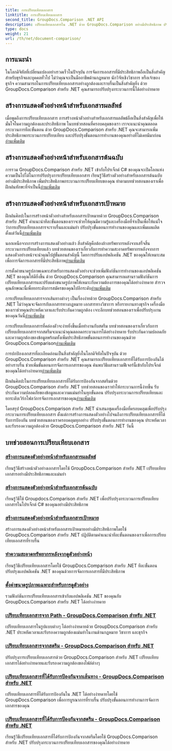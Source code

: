 ```yaml
---
title: การเปรียบเทียบเอกสาร
linktitle: การเปรียบเทียบเอกสาร
second_title: GroupDocs.Comparison .NET API
description: เปรียบเทียบเอกสารใน .NET ด้วย GroupDocs.Comparison อย่างมีประสิทธิภาพ ปรับปรุงการจัดการเอกสาร ปรับปรุงขั้นตอนการทำงาน และรับประกันความถูกต้อง เรียนรู้เพิ่มเติม!
type: docs
weight: 21
url: /th/net/document-comparison/
---
```

## การแนะนำ

ในโลกดิจิทัลที่เปลี่ยนแปลงอย่างรวดเร็วในปัจจุบัน การจัดการเอกสารที่มีประสิทธิภาพถือเป็นสิ่งสำคัญสำหรับธุรกิจและบุคคลทั่วไป ไม่ว่าคุณจะเป็นมืออาชีพด้านกฎหมาย นักวิจัยเชิงวิชาการ หรือเจ้าของธุรกิจ ความสามารถในการเปรียบเทียบเอกสารอย่างถูกต้องและราบรื่นเป็นสิ่งสำคัญยิ่ง ด้วย GroupDocs.Comparison สำหรับ .NET คุณสามารถปรับปรุงกระบวนการนี้ได้อย่างง่ายดาย

## สร้างการแสดงตัวอย่างหน้าสำหรับเอกสารผลลัพธ์

 เมื่อพูดถึงการเปรียบเทียบเอกสาร การสร้างหน้าตัวอย่างสำหรับเอกสารผลลัพธ์ถือเป็นสิ่งสำคัญเพื่อให้มั่นใจในความถูกต้องและประสิทธิภาพ ในบทช่วยสอนที่ครอบคลุมของเรา เราจะแนะนำคุณตลอดกระบวนการทีละขั้นตอน ด้วย GroupDocs.Comparison สำหรับ .NET คุณจะสามารถเพิ่มประสิทธิภาพกระบวนการเปรียบเทียบ และปรับปรุงขั้นตอนการทำงานของคุณอย่างที่ไม่เคยมีมาก่อน[อ่านเพิ่มเติม](./generate-page-previews-resultant-document/)

## สร้างการแสดงตัวอย่างหน้าสำหรับเอกสารต้นฉบับ

การรวม GroupDocs.Comparison สำหรับ .NET เข้ากับโปรเจ็กต์ C# ของคุณจะเปิดโลกแห่งความเป็นไปได้ในการปรับปรุงการเปรียบเทียบเอกสาร เรียนรู้วิธีสร้างตัวอย่างสำหรับเอกสารต้นฉบับอย่างมีประสิทธิภาพ เพิ่มประสิทธิภาพกระบวนการเปรียบเทียบของคุณ ทำตามบทช่วยสอนของเราเพื่อฝึกฝนทักษะที่จำเป็นนี้[อ่านเพิ่มเติม](./generate-page-previews-source-document/)

## สร้างการแสดงตัวอย่างหน้าสำหรับเอกสารเป้าหมาย

 ฝึกฝนศิลปะในการสร้างหน้าตัวอย่างสำหรับเอกสารเป้าหมายด้วย GroupDocs.Comparison สำหรับ .NET คำแนะนำทีละขั้นตอนของเราจะช่วยให้คุณมีความรู้และเครื่องมือที่จำเป็นเพื่อให้แน่ใจว่าการเปรียบเทียบเอกสารจะราบรื่นและแม่นยำ ปรับปรุงขั้นตอนการทำงานของคุณและเพิ่มผลผลิตตั้งแต่วันนี้[อ่านเพิ่มเติม](./generate-page-previews-target-document/)

 นอกเหนือจากการสร้างการแสดงตัวอย่างแล้ว สิ่งสำคัญคือต้องล้างทรัพยากรหลังจากเสร็จสิ้นกระบวนการเปรียบเทียบแล้ว บทช่วยสอนของเราเกี่ยวกับการทำความสะอาดทรัพยากรหลังจากการแสดงตัวอย่างหน้าจะนำคุณไปสู่ขั้นตอนสำคัญนี้ โดยการปรับแอปพลิเคชัน .NET ของคุณให้เหมาะสมเพื่อการจัดการเอกสารที่มีประสิทธิภาพ[อ่านเพิ่มเติม](./clean-resources-after-page-previews/)

การตั้งค่าขนาดรูปภาพเฉพาะสำหรับการแสดงตัวอย่างจะช่วยเพิ่มฟังก์ชันการทำงานของแอปพลิเคชัน .NET ของคุณให้ดียิ่งขึ้น ด้วย GroupDocs.Comparison คุณสามารถผสานรวมฟังก์ชันการเปรียบเทียบเอกสารและปรับแต่งขนาดรูปภาพให้เหมาะกับความต้องการของคุณได้อย่างง่ายดาย สำรวจคุณลักษณะนี้เพื่อยกระดับการสมัครของคุณไปอีกระดับ[อ่านเพิ่มเติม](./set-specific-image-sizes-for-previews/)

 การเปรียบเทียบเอกสารจากเส้นทางต่างๆ เป็นเรื่องง่ายด้วย GroupDocs.Comparison สำหรับ .NET ไม่ว่าคุณจะจัดการกับเอกสารทางกฎหมาย เอกสารทางวิชาการ หรือรายงานทางธุรกิจ เครื่องมือของเราช่วยคุณประหยัดเวลาและรับประกันความถูกต้อง เจาะลึกบทช่วยสอนของเราเพื่อปรับปรุงงานของคุณวันนี้[อ่านเพิ่มเติม](./compare-documents-from-path/)

 การเปรียบเทียบเอกสารที่คล่องตัวจะง่ายยิ่งขึ้นเมื่อทำงานกับสตรีม บทช่วยสอนของเราเกี่ยวกับการเปรียบเทียบเอกสารจากสตรีมจะแนะนำคุณตลอดกระบวนการได้อย่างง่ายดาย รับประกันความปลอดภัยและความถูกต้องของข้อมูลพร้อมทั้งเพิ่มประสิทธิภาพขั้นตอนการทำงานของคุณด้วย GroupDocs.Comparison[อ่านเพิ่มเติม](./compare-documents-from-stream/)

การปกป้องเอกสารที่ละเอียดอ่อนเป็นสิ่งสำคัญยิ่งในโลกดิจิทัลในปัจจุบัน ด้วย GroupDocs.Comparison สำหรับ .NET คุณสามารถเปรียบเทียบเอกสารที่ได้รับการป้องกันได้อย่างราบรื่น ช่วยเพิ่มขั้นตอนการจัดการเอกสารของคุณ ค้นพบวิธีผสานรวมฟีเจอร์นี้เข้ากับโปรเจ็กต์ของคุณได้อย่างง่ายดาย[อ่านเพิ่มเติม](./compare-protected-documents-from-path/)

 ฝึกฝนศิลปะในการเปรียบเทียบเอกสารที่ได้รับการป้องกันจากสตรีมด้วย GroupDocs.Comparison สำหรับ .NET บทช่วยสอนของเราทำให้กระบวนการนี้ง่ายขึ้น รับประกันความปลอดภัยของข้อมูลและความแม่นยำในทุกขั้นตอน ปรับปรุงกระบวนการเปรียบเทียบและยกระดับเวิร์กโฟลว์การจัดการเอกสารของคุณ[อ่านเพิ่มเติม](./compare-protected-documents-from-stream/)

โดยสรุป GroupDocs.Comparison สำหรับ .NET นำเสนอชุดเครื่องมือที่ครอบคลุมเพื่อปรับปรุงกระบวนการเปรียบเทียบเอกสาร ตั้งแต่การสร้างการแสดงตัวอย่างไปจนถึงการเปรียบเทียบเอกสารที่ได้รับการป้องกัน บทช่วยสอนของเราครอบคลุมทุกอย่าง ปรับปรุงขั้นตอนการทำงานของคุณ ประหยัดเวลา และรับรองความถูกต้องด้วย GroupDocs.Comparison สำหรับ .NET วันนี้
## บทช่วยสอนการเปรียบเทียบเอกสาร
### [สร้างการแสดงตัวอย่างหน้าสำหรับเอกสารผลลัพธ์](./generate-page-previews-resultant-document/)
เรียนรู้วิธีสร้างหน้าตัวอย่างเอกสารโดยใช้ GroupDocs.Comparison สำหรับ .NET เปรียบเทียบเอกสารอย่างมีประสิทธิภาพและแม่นยำ
### [สร้างการแสดงตัวอย่างหน้าสำหรับเอกสารต้นฉบับ](./generate-page-previews-source-document/)
เรียนรู้วิธีใช้ Groupdocs.Comparison สำหรับ .NET เพื่อปรับปรุงกระบวนการเปรียบเทียบเอกสารในโปรเจ็กต์ C# ของคุณอย่างมีประสิทธิภาพ
### [สร้างการแสดงตัวอย่างหน้าสำหรับเอกสารเป้าหมาย](./generate-page-previews-target-document/)
สร้างการแสดงตัวอย่างหน้าสำหรับเอกสารเป้าหมายอย่างมีประสิทธิภาพโดยใช้ GroupDocs.Comparison สำหรับ .NET ปฏิบัติตามคำแนะนำทีละขั้นตอนของเราเพื่อการเปรียบเทียบเอกสารที่ราบรื่น
### [ทำความสะอาดทรัพยากรหลังจากดูตัวอย่างหน้า](./clean-resources-after-page-previews/)
เรียนรู้วิธีเปรียบเทียบเอกสารโดยใช้ GroupDocs.Comparison สำหรับ .NET ทีละขั้นตอน ปรับปรุงแอปพลิเคชัน .NET ของคุณด้วยการจัดการเอกสารที่มีประสิทธิภาพ
### [ตั้งค่าขนาดรูปภาพเฉพาะสำหรับการดูตัวอย่าง](./set-specific-image-sizes-for-previews/)
รวมฟังก์ชันการเปรียบเทียบเอกสารเข้ากับแอปพลิเคชัน .NET ของคุณกับ GroupDocs.Comparison สำหรับ .NET ได้อย่างง่ายดาย
### [เปรียบเทียบเอกสารจาก Path - GroupDocs.Comparison สำหรับ .NET](./compare-documents-from-path/)
เปรียบเทียบเอกสารในรูปแบบต่างๆ ได้อย่างง่ายดายด้วย GroupDocs.Comparison สำหรับ .NET ประหยัดเวลาและรับรองความถูกต้องแม่นยำในงานด้านกฎหมาย วิชาการ และธุรกิจ
### [เปรียบเทียบเอกสารจากสตรีม - GroupDocs.Comparison สำหรับ .NET](./compare-documents-from-stream/)
ปรับปรุงการเปรียบเทียบเอกสารด้วย GroupDocs.Comparison สำหรับ .NET เปรียบเทียบเอกสารได้อย่างง่ายดายและรับรองความถูกต้องของไฟล์ต่างๆ
### [เปรียบเทียบเอกสารที่ได้รับการป้องกันจากเส้นทาง - GroupDocs.Comparison สำหรับ .NET](./compare-protected-documents-from-path/)
เปรียบเทียบเอกสารที่ได้รับการป้องกันใน .NET ได้อย่างง่ายดายโดยใช้ GroupDocs.Comparison เพื่อการบูรณาการที่ราบรื่น ปรับปรุงขั้นตอนการทำงานการจัดการเอกสารของคุณ
### [เปรียบเทียบเอกสารที่ได้รับการป้องกันจากสตรีม - GroupDocs.Comparison สำหรับ .NET](./compare-protected-documents-from-stream/)
เรียนรู้วิธีเปรียบเทียบเอกสารที่ได้รับการป้องกันจากสตรีมโดยใช้ GroupDocs.Comparison สำหรับ .NET ปรับปรุงกระบวนการเปรียบเทียบเอกสารของคุณได้อย่างง่ายดาย
